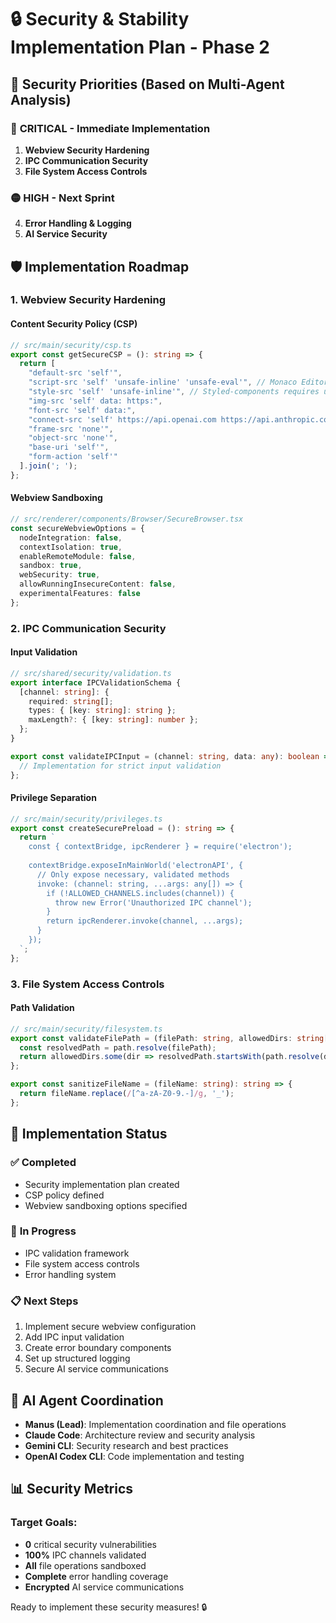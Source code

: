 # 🔒 Security & Stability Implementation Plan - Phase 2

## 🎯 Security Priorities (Based on Multi-Agent Analysis)

### 🔴 **CRITICAL - Immediate Implementation**
1. **Webview Security Hardening**
2. **IPC Communication Security** 
3. **File System Access Controls**

### 🟡 **HIGH - Next Sprint**
4. **Error Handling & Logging**
5. **AI Service Security**

## 🛡️ Implementation Roadmap

### 1. Webview Security Hardening

#### Content Security Policy (CSP)
```typescript
// src/main/security/csp.ts
export const getSecureCSP = (): string => {
  return [
    "default-src 'self'",
    "script-src 'self' 'unsafe-inline' 'unsafe-eval'", // Monaco Editor requires unsafe-eval
    "style-src 'self' 'unsafe-inline'", // Styled-components requires unsafe-inline
    "img-src 'self' data: https:",
    "font-src 'self' data:",
    "connect-src 'self' https://api.openai.com https://api.anthropic.com",
    "frame-src 'none'",
    "object-src 'none'",
    "base-uri 'self'",
    "form-action 'self'"
  ].join('; ');
};
```

#### Webview Sandboxing
```typescript
// src/renderer/components/Browser/SecureBrowser.tsx
const secureWebviewOptions = {
  nodeIntegration: false,
  contextIsolation: true,
  enableRemoteModule: false,
  sandbox: true,
  webSecurity: true,
  allowRunningInsecureContent: false,
  experimentalFeatures: false
};
```

### 2. IPC Communication Security

#### Input Validation
```typescript
// src/shared/security/validation.ts
export interface IPCValidationSchema {
  [channel: string]: {
    required: string[];
    types: { [key: string]: string };
    maxLength?: { [key: string]: number };
  };
}

export const validateIPCInput = (channel: string, data: any): boolean => {
  // Implementation for strict input validation
};
```

#### Privilege Separation
```typescript
// src/main/security/privileges.ts
export const createSecurePreload = (): string => {
  return `
    const { contextBridge, ipcRenderer } = require('electron');
    
    contextBridge.exposeInMainWorld('electronAPI', {
      // Only expose necessary, validated methods
      invoke: (channel: string, ...args: any[]) => {
        if (!ALLOWED_CHANNELS.includes(channel)) {
          throw new Error('Unauthorized IPC channel');
        }
        return ipcRenderer.invoke(channel, ...args);
      }
    });
  `;
};
```

### 3. File System Access Controls

#### Path Validation
```typescript
// src/main/security/filesystem.ts
export const validateFilePath = (filePath: string, allowedDirs: string[]): boolean => {
  const resolvedPath = path.resolve(filePath);
  return allowedDirs.some(dir => resolvedPath.startsWith(path.resolve(dir)));
};

export const sanitizeFileName = (fileName: string): string => {
  return fileName.replace(/[^a-zA-Z0-9.-]/g, '_');
};
```

## 🚀 **Implementation Status**

### ✅ **Completed**
- Security implementation plan created
- CSP policy defined
- Webview sandboxing options specified

### 🔄 **In Progress**
- IPC validation framework
- File system access controls
- Error handling system

### 📋 **Next Steps**
1. Implement secure webview configuration
2. Add IPC input validation
3. Create error boundary components
4. Set up structured logging
5. Secure AI service communications

## 🤖 **AI Agent Coordination**

- **Manus (Lead)**: Implementation coordination and file operations
- **Claude Code**: Architecture review and security analysis
- **Gemini CLI**: Security research and best practices
- **OpenAI Codex CLI**: Code implementation and testing

## 📊 **Security Metrics**

### Target Goals:
- **0** critical security vulnerabilities
- **100%** IPC channels validated
- **All** file operations sandboxed
- **Complete** error handling coverage
- **Encrypted** AI service communications

Ready to implement these security measures! 🔒

